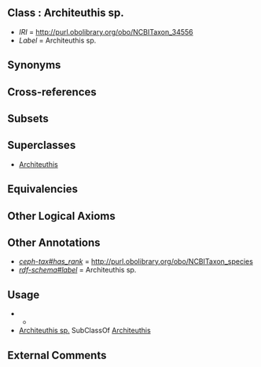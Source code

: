 
## Class : Architeuthis sp.

 * *IRI* = http://purl.obolibrary.org/obo/NCBITaxon_34556
 * *Label* = Architeuthis sp.

## Synonyms


## Cross-references


## Subsets


## Superclasses

 * [Architeuthis](../../NCBITaxon/55/NCBITaxon_34555.md)

## Equivalencies


## Other Logical Axioms


## Other Annotations

 * *[ceph-tax#has_rank](../../ceph-tax#has/nk/ceph-tax#has_rank.md)* = http://purl.obolibrary.org/obo/NCBITaxon_species
 * *[rdf-schema#label](../../el/rdf-schema#label.md)* = Architeuthis sp.

## Usage

 * -
 * [Architeuthis sp.](../../NCBITaxon/56/NCBITaxon_34556.md) SubClassOf [Architeuthis](../../NCBITaxon/55/NCBITaxon_34555.md)

## External Comments

